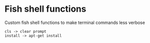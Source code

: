 # Fish shell functions

Custom fish shell functions to make terminal commands less verbose

	cls -> clear prompt
	install -> apt-get install
	
